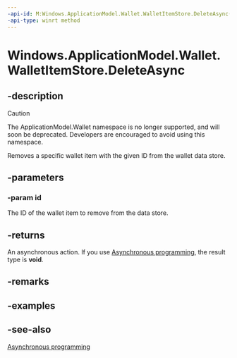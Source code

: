 ```yaml
---
-api-id: M:Windows.ApplicationModel.Wallet.WalletItemStore.DeleteAsync(System.String)
-api-type: winrt method
---
```


<!-- Method syntax
public Windows.Foundation.IAsyncAction DeleteAsync(System.String id)
-->

# Windows.ApplicationModel.Wallet.WalletItemStore.DeleteAsync

## -description
> [!CAUTION]
> The ApplicationModel.Wallet namespace is no longer supported, and will soon be deprecated. Developers are encouraged to avoid using this namespace.

Removes a specific wallet item with the given ID from the wallet data store.

## -parameters
### -param id
The ID of the wallet item to remove from the data store.

## -returns
An asynchronous action. If you use [Asynchronous programming](/windows/uwp/threading-async/asynchronous-programming-universal-windows-platform-apps), the result type is **void**.

## -remarks

## -examples

## -see-also
[Asynchronous programming](/windows/uwp/threading-async/asynchronous-programming-universal-windows-platform-apps)
